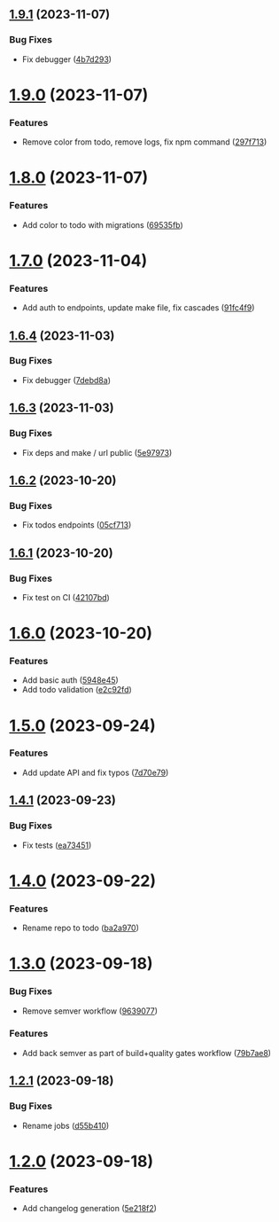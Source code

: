 ## [1.9.1](https://github.com/artsiomshushkevich/todo-be/compare/v1.9.0...v1.9.1) (2023-11-07)


### Bug Fixes

* Fix debugger ([4b7d293](https://github.com/artsiomshushkevich/todo-be/commit/4b7d29352cb59e03fbb9ac8c5de1b96834fb95c2))

# [1.9.0](https://github.com/artsiomshushkevich/todo-be/compare/v1.8.0...v1.9.0) (2023-11-07)


### Features

* Remove color from todo, remove logs, fix npm command ([297f713](https://github.com/artsiomshushkevich/todo-be/commit/297f713d1b86f63b4ff3d596d7ce98e59815d46f))

# [1.8.0](https://github.com/artsiomshushkevich/todo-be/compare/v1.7.0...v1.8.0) (2023-11-07)


### Features

* Add color to todo with migrations ([69535fb](https://github.com/artsiomshushkevich/todo-be/commit/69535fbe17856781229c42d760f3d98032583425))

# [1.7.0](https://github.com/artsiomshushkevich/todo-be/compare/v1.6.4...v1.7.0) (2023-11-04)


### Features

* Add auth to endpoints, update make file, fix cascades ([91fc4f9](https://github.com/artsiomshushkevich/todo-be/commit/91fc4f9e28e8a9fde7a9b5d5e9bc45119469255b))

## [1.6.4](https://github.com/artsiomshushkevich/todo-be/compare/v1.6.3...v1.6.4) (2023-11-03)


### Bug Fixes

* Fix debugger ([7debd8a](https://github.com/artsiomshushkevich/todo-be/commit/7debd8a7cd3f90f281e66013e7d17f3ef710995b))

## [1.6.3](https://github.com/artsiomshushkevich/todo-be/compare/v1.6.2...v1.6.3) (2023-11-03)


### Bug Fixes

* Fix deps and make  / url public ([5e97973](https://github.com/artsiomshushkevich/todo-be/commit/5e97973e9593549cba9b8872866c47e28e6fd6a3))

## [1.6.2](https://github.com/artsiomshushkevich/todo-be/compare/v1.6.1...v1.6.2) (2023-10-20)


### Bug Fixes

* Fix todos endpoints ([05cf713](https://github.com/artsiomshushkevich/todo-be/commit/05cf713fcac2735aa3ed6bbc587fb4a035e00970))

## [1.6.1](https://github.com/artsiomshushkevich/todo-be/compare/v1.6.0...v1.6.1) (2023-10-20)


### Bug Fixes

* Fix test on CI ([42107bd](https://github.com/artsiomshushkevich/todo-be/commit/42107bd12f8bd1d9e1e0f6d1d7f5029731a8b8a7))

# [1.6.0](https://github.com/artsiomshushkevich/todo-be/compare/v1.5.0...v1.6.0) (2023-10-20)


### Features

* Add basic auth ([5948e45](https://github.com/artsiomshushkevich/todo-be/commit/5948e456b5788e099430ece2f4d7e8fe17fe6885))
* Add todo validation ([e2c92fd](https://github.com/artsiomshushkevich/todo-be/commit/e2c92fd8ba216ece392c81f3a9a6779bb46b7091))

# [1.5.0](https://github.com/artsiomshushkevich/todo-be/compare/v1.4.1...v1.5.0) (2023-09-24)


### Features

* Add update API and fix typos ([7d70e79](https://github.com/artsiomshushkevich/todo-be/commit/7d70e796011529e8d880a210101a1aef869d2592))

## [1.4.1](https://github.com/artsiomshushkevich/todo-be/compare/v1.4.0...v1.4.1) (2023-09-23)


### Bug Fixes

* Fix tests ([ea73451](https://github.com/artsiomshushkevich/todo-be/commit/ea734514d02d164176c32c266393b7138a0bfcf1))

# [1.4.0](https://github.com/artsiomshushkevich/todo-be/compare/v1.3.0...v1.4.0) (2023-09-22)


### Features

* Rename repo to todo ([ba2a970](https://github.com/artsiomshushkevich/todo-be/commit/ba2a9703bab30d91c4fd16686b60c72098cae410))

# [1.3.0](https://github.com/artsiomshushkevich/todo-be/compare/v1.2.1...v1.3.0) (2023-09-18)

### Bug Fixes

-   Remove semver workflow ([9639077](https://github.com/artsiomshushkevich/todo-be/commit/9639077ffc9ac599b9e21ed9758db960dfd109a2))

### Features

-   Add back semver as part of build+quality gates workflow ([79b7ae8](https://github.com/artsiomshushkevich/todo-be/commit/79b7ae89d7bdb8c0451eafe23310bcc7f7d7c92c))

## [1.2.1](https://github.com/artsiomshushkevich/todo-be/compare/v1.2.0...v1.2.1) (2023-09-18)

### Bug Fixes

-   Rename jobs ([d55b410](https://github.com/artsiomshushkevic/commit/d55b410c04912412ea95abfeb9eea6dc608b37f5))

# [1.2.0](https://github.com/artsiomshushkevich/todo-be/compare/v1.1.0...v1.2.0) (2023-09-18)

### Features

-   Add changelog generation ([5e218f2](https://github.com/artsiomshushkevich/todo-be/commit/5e218f206bdd7c92b2af955166a518a836e84a4f))
